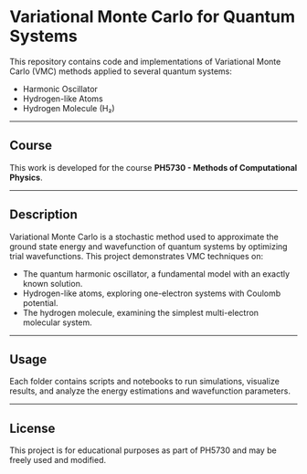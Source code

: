 # Variational Monte Carlo for Quantum Systems

This repository contains code and implementations of Variational Monte Carlo (VMC) methods applied to several quantum systems:

- Harmonic Oscillator
- Hydrogen-like Atoms
- Hydrogen Molecule (H₂)

---

## Course

This work is developed for the course **PH5730 - Methods of Computational Physics**.

---

## Description

Variational Monte Carlo is a stochastic method used to approximate the ground state energy and wavefunction of quantum systems by optimizing trial wavefunctions. This project demonstrates VMC techniques on:

- The quantum harmonic oscillator, a fundamental model with an exactly known solution.
- Hydrogen-like atoms, exploring one-electron systems with Coulomb potential.
- The hydrogen molecule, examining the simplest multi-electron molecular system.

---

## Usage

Each folder contains scripts and notebooks to run simulations, visualize results, and analyze the energy estimations and wavefunction parameters.

---

## License

This project is for educational purposes as part of PH5730 and may be freely used and modified.
